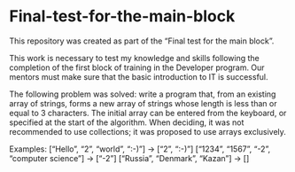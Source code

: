 # Final-test-for-the-main-block
This repository was created as part of the “Final test for the main block”.

This work is necessary to test my knowledge and skills following the completion of the first block of training in the Developer program. Our mentors must make sure that the basic introduction to IT is successful.

The following problem was solved: write a program that, from an existing array of strings, forms a new array of strings whose length is less than or equal to 3 characters. The initial array can be entered from the keyboard, or specified at the start of the algorithm. When deciding, it was not recommended to use collections; it was proposed to use arrays exclusively.

Examples:
[“Hello”, “2”, “world”, “:-)”] → [“2”, “:-)”]
[“1234”, “1567”, “-2”, “computer science”] → [“-2”]
[“Russia”, “Denmark”, “Kazan”] → []

